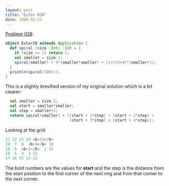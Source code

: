 ```yaml
---
layout: post
title: "Euler 028"
date: 2008-02-23
---
```


[Problem 028]\:

```scala
object Euler28 extends Application {
  def spiral (size :Int) :Int = {
    if (size == 1) return 1;
    val smaller = size-2;
    spiral(smaller) + 4*(smaller*smaller) + (1+2+3+4)*(smaller+1);
  }
  println(spiral(1001));
}
```
This is a slightly brevified version of my original solution which is a bit clearer:

```scala
  val smaller = size-2;
  val start = smaller*smaller;
  val step = smaller+1;
  return spiral(smaller) + ((start + 1*step) + (start + 2*step) +
                            (start + 3*step) + (start + 4*step));
```
Looking at the grid:

```scala
21 22 23 24 <b>25</b>
20  7  8  <b>9</b> 10
19  6  <b>1</b>  2 11
18  5  4  3 12
17 16 15 14 13
```
The bold numbers are the values for <b>start</b> and the step is the distance from the start position to the first corner of the next ring and from that corner to the next corner.



[Problem 028]: http://projecteuler.net/index.php?section=problems&id=28
